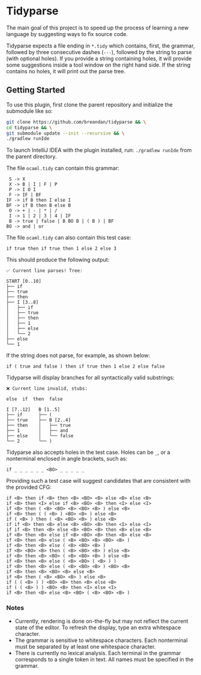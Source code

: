 # Tidyparse

<!-- Plugin description -->
The main goal of this project is to speed up the process of learning a new language by suggesting ways to fix source code.

Tidyparse expects a file ending in `*.tidy` which contains, first, the grammar, followed by three consecutive dashes (`---`), followed by the string to parse (with optional holes). If you provide a string containing holes, it will provide some suggestions inside a tool window on the right hand side. If the string contains no holes, it will print out the parse tree.
<!-- Plugin description end -->

## Getting Started

To use this plugin, first clone the parent repository and initialize the submodule like so:

```bash
git clone https://github.com/breandan/tidyparse && \
cd tidyparse && \
git submodule update --init --recursive && \
./gradlew runIde
```

To launch IntelliJ IDEA with the plugin installed, run: `./gradlew runIde` from the parent directory.

The file `ocaml.tidy` can contain this grammar:

```
 S -> X
 X -> B | I | F | P
 P -> I O I
 F -> IF | BF
IF -> if B then I else I
BF -> if B then B else B
 O -> + | - | * | /
 I -> 1 | 2 | 3 | 4 | IF
 B -> true | false | B BO B | ( B ) | BF
BO -> and | or
```
The file `ocaml.tidy` can also contain this test case:

```
if true then if true then 1 else 2 else 3
```

This should produce the following output:

```
✅ Current line parses! Tree:

START [0..10]
├── if
├── true
├── then
├── I [3..8]
│   ├── if
│   ├── true
│   ├── then
│   ├── 1
│   ├── else
│   └── 2
├── else
└── 1
```

If the string does not parse, for example, as shown below: 

`if ( true and false ) then if true then 1 else 2 else false` 

Tidyparse will display branches for all syntactically valid substrings:

```
❌ Current line invalid, stubs:

else  if  then  false

I [7..12]   B [1..5]
├── if      ├── (
├── true    ├── B [2..4]
├── then    │   ├── true
├── 1       │   ├── and
├── else    │   └── false
└── 2       └── ) 
```

Tidyparse also accepts holes  in the test case. Holes can be `_`, or a nonterminal enclosed in angle brackets, such as:

```
if _ _ _ _ _ _ <BO> _ _ _ _ _
```

Providing such a test case will suggest candidates that are consistent with the provided CFG:

```
if <B> then if <B> then <B> <BO> <B> else <B> else <B>
if <B> then <I> else if <B> <BO> <B> then <I> else <I>
if <B> then ( <B> <BO> <B> <BO> <B> ) else <B>
if <B> then ( ( <B> ) <BO> <B> ) else <B>
if ( <B> ) then ( <B> <BO> <B> ) else <B>
if if <B> then <B> else <B> <BO> <B> then <I> else <I>
if if <B> then <B> else <B> <BO> <B> then <B> else <B>
if <B> then <B> else if <B> <BO> <B> then <B> else <B>
if <B> then <B> else ( <B> <BO> <B> <BO> <B> )
if <B> then <B> else ( <B> <BO> <B> )
if <B> <BO> <B> then ( <B> <BO> <B> ) else <B>
if <B> then <B> <BO> ( <B> <BO> <B> ) else <B>
if <B> then <B> else ( <B> <BO> ( <B> ) )
if <B> then <B> else ( <B> <BO> <B> ) <BO> <B>
if <B> then <B> <BO> <B> else <B>
if <B> then ( <B> <BO> <B> ) else <B>
if ( ( <B> ) ) <BO> <B> then <B> else <B>
if ( ( <B> ) ) <BO> <B> then <I> else <I>
if <B> then <B> else <B> <BO> ( <B> <BO> <B> )
```

### Notes

* Currently, rendering is done on-the-fly but may not reflect the current state of the editor. To refresh the display, type an extra whitespace character.
* The grammar is sensitive to whitespace characters. Each nonterminal must be separated by at least one whitespace character.
* There is currently no lexical analysis. Each terminal in the grammar corresponds to a single token in text. All names must be specified in the grammar.